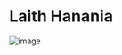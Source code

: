 # Laith Hanania
![image](https://user-images.githubusercontent.com/50575615/133717272-bc42ec1f-c714-4693-bba0-4f09f2494d65.png)
